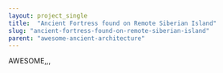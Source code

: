 ```yaml
---
layout: project_single
title:  "Ancient Fortress found on Remote Siberian Island"
slug: "ancient-fortress-found-on-remote-siberian-island"
parent: "awesome-ancient-architecture"
---
```

AWESOME,,,